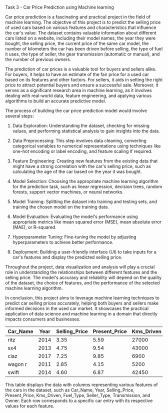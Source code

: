 Task 3 - Car Price Prediction using Machine learning

Car price prediction is a fascinating and practical project in the field of machine learning. The objective of this project is to predict the selling price of used cars based on various features and characteristics that influence the car's value. The dataset contains valuable information about different cars listed on a website, including their model names, the year they were bought, the selling price, the current price of the same car model, the number of kilometers the car has been driven before selling, the type of fuel it uses, the type of seller, the gear transmission (automatic or manual), and the number of previous owners.

The prediction of car prices is a valuable tool for buyers and sellers alike. For buyers, it helps to have an estimate of the fair price for a used car based on its features and other factors. For sellers, it aids in setting the right price to attract potential buyers and ensure a successful sale. Moreover, it serves as a significant research area in machine learning, as it involves dealing with real-world data, feature engineering, and applying various algorithms to build an accurate predictive model.

The process of building the car price prediction model would involve several steps:

1. Data Exploration: Understanding the dataset, checking for missing values, and performing statistical analysis to gain insights into the data.

2. Data Preprocessing: This step involves data cleaning, converting categorical variables to numerical representations using techniques like one-hot encoding or label encoding, and feature scaling if required.

3. Feature Engineering: Creating new features from the existing data that might have a strong correlation with the car's selling price, such as calculating the age of the car based on the year it was bought.

4. Model Selection: Choosing the appropriate machine learning algorithm for the prediction task, such as linear regression, decision trees, random forests, support vector machines, or neural networks.

5. Model Training: Splitting the dataset into training and testing sets, and training the chosen model on the training data.

6. Model Evaluation: Evaluating the model's performance using appropriate metrics like mean squared error (MSE), mean absolute error (MAE), or R-squared.

7. Hyperparameter Tuning: Fine-tuning the model by adjusting hyperparameters to achieve better performance.

8. Deployment: Building a user-friendly interface (UI) to take inputs for a car's features and display the predicted selling price.

Throughout the project, data visualization and analysis will play a crucial role in understanding the relationships between different features and the selling price. The model's accuracy and reliability will depend on the quality of the dataset, the choice of features, and the performance of the selected machine learning algorithm.

In conclusion, this project aims to leverage machine learning techniques to predict car selling prices accurately, helping both buyers and sellers make informed decisions in the used car market. It showcases the practical application of data science and machine learning in a domain that directly impacts consumers and businesses.


| Car_Name | Year | Selling_Price | Present_Price | Kms_Driven | Fuel_Type | Seller_Type | Transmission | Owner |
|----------|------|---------------|---------------|------------|-----------|-------------|--------------|-------|
| ritz     | 2014 | 3.35          | 5.59          | 27000      | Petrol    | Dealer      | Manual       | 0     |
| sx4      | 2013 | 4.75          | 9.54          | 43000      | Diesel    | Dealer      | Manual       | 0     |
| ciaz     | 2017 | 7.25          | 9.85          | 6900       | Petrol    | Dealer      | Manual       | 0     |
| wagon r  | 2011 | 2.85          | 4.15          | 5200       | Petrol    | Dealer      | Manual       | 0     |
| swift    | 2014 | 4.60          | 6.87          | 42450      | Diesel    | Dealer      | Manual       | 0     |

This table displays the data with columns representing various features of the cars in the dataset, such as Car_Name, Year, Selling_Price, Present_Price, Kms_Driven, Fuel_Type, Seller_Type, Transmission, and Owner. Each row corresponds to a specific car entry with its respective values for each feature.